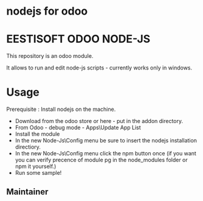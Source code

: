# nodejs for odoo

EESTISOFT ODOO NODE-JS
===========================================================
This repository is an odoo module.

It allows to run and edit node-js scripts - currently works only in windows.

Usage
=====
Prerequisite : Install nodejs on the machine.
  - Download from the odoo store or here - put in the addon directory.
  - From Odoo - debug mode - Apps\Update App List
  - Install the module
  - In the new Node-Js\Config menu be sure to insert the nodejs installation directiory.
  - In the new Node-Js\Config menu click the npm button once (if you want you can verify precence of module pg in the node_modules folder or npm it yourself.)
  - Run some sample!



Maintainer
----------
